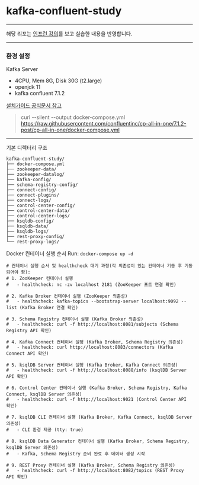 # kafka-confluent-study
___

해당 리포는 [인프런 강의](https://www.inflearn.com/course/%EC%B9%B4%ED%94%84%EC%B9%B4-%EC%99%84%EB%B2%BD%EA%B0%80%EC%9D%B4%EB%93%9C-%EC%BD%94%EC%96%B4/dashboard)를 보고 실습한 내용을 반영합니다.

___
### 환경 설정
Kafka Server
- 4CPU, Mem 8G, Disk 30G (t2.large)
- openjdk 11
- kafka confluent 7.1.2

[설치가이드 공식문서 참고](https://docs.confluent.io/platform/current/get-started/platform-quickstart.html)

> curl --silent --output docker-compose.yml https://raw.githubusercontent.com/confluentinc/cp-all-in-one/7.1.2-post/cp-all-in-one/docker-compose.yml
___

기본 디렉터리 구조
```
kafka-confluent-study/
├── docker-compose.yml
├── zookeeper-data/
├── zookeeper-datalog/
├── kafka-config/
├── schema-registry-config/
├── connect-config/
├── connect-plugins/
├── connect-logs/
├── control-center-config/
├── control-center-data/
├── control-center-logs/
├── ksqldb-config/
├── ksqldb-data/
├── ksqldb-logs/
├── rest-proxy-config/
└── rest-proxy-logs/
```

Docker 컨테이너 실행 순서 Run: `docker-compose up -d`

```
# 컨테이너 실행 순서 및 healthcheck 대기 과정(각 의존성이 있는 컨테이너 기동 후 기동되어야 함):
# 1. ZooKeeper 컨테이너 실행
#   - healthcheck: nc -zv localhost 2181 (ZooKeeper 포트 연결 확인)

# 2. Kafka Broker 컨테이너 실행 (ZooKeeper 의존성)
#   - healthcheck: kafka-topics --bootstrap-server localhost:9092 --list (Kafka Broker 연결 확인)

# 3. Schema Registry 컨테이너 실행 (Kafka Broker 의존성)
#   - healthcheck: curl -f http://localhost:8081/subjects (Schema Registry API 확인)

# 4. Kafka Connect 컨테이너 실행 (Kafka Broker, Schema Registry 의존성)
#   - healthcheck: curl http://localhost:8083/connectors (Kafka Connect API 확인)

# 5. ksqlDB Server 컨테이너 실행 (Kafka Broker, Kafka Connect 의존성)
#   - healthcheck: curl -f http://localhost:8088/info (ksqlDB Server API 확인)

# 6. Control Center 컨테이너 실행 (Kafka Broker, Schema Registry, Kafka Connect, ksqlDB Server 의존성)
#   - healthcheck: curl -f http://localhost:9021 (Control Center API 확인)

# 7. ksqlDB CLI 컨테이너 실행 (Kafka Broker, Kafka Connect, ksqlDB Server 의존성)
#   - CLI 환경 제공 (tty: true)

# 8. ksqlDB Data Generator 컨테이너 실행 (Kafka Broker, Schema Registry, ksqlDB Server 의존성)
#   - Kafka, Schema Registry 준비 완료 후 데이터 생성 시작

# 9. REST Proxy 컨테이너 실행 (Kafka Broker, Schema Registry 의존성)
#   - healthcheck: curl -f http://localhost:8082/topics (REST Proxy API 확인)
```
